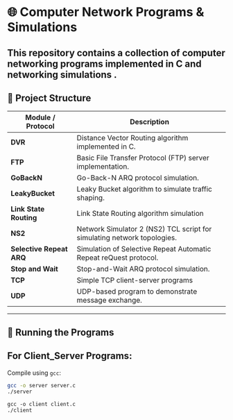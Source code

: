 # 🌐 Computer Network Programs & Simulations

This repository contains a collection of computer networking programs implemented in C and networking simulations .
---

## 📂 Project Structure

| Module / Protocol        | Description |
|--------------------------|-------------|
| **DVR**                  | Distance Vector Routing algorithm implemented in C. |
| **FTP**                  | Basic File Transfer Protocol (FTP) server implementation. |
| **GoBackN**              | Go-Back-N ARQ protocol simulation. |
| **LeakyBucket**          | Leaky Bucket algorithm to simulate traffic shaping. |
| **Link State Routing**   | Link State Routing algorithm simulation |
| **NS2**                  | Network Simulator 2 (NS2) TCL script for simulating network topologies. |
| **Selective Repeat ARQ** | Simulation of Selective Repeat Automatic Repeat reQuest protocol. |
| **Stop and Wait**        | Stop-and-Wait ARQ protocol simulation. |
| **TCP**                  | Simple TCP client-server programs |
| **UDP**                  | UDP-based program to demonstrate message exchange. |

---

## 🚀 Running the Programs

## For Client_Server Programs:
Compile using `gcc`:
```bash
gcc -o server server.c
./server
```
```
gcc -o client client.c
./client
```
